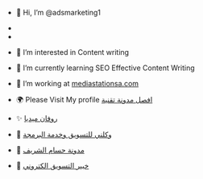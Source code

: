 - 👋 Hi, I’m @adsmarketing1
-
-
- 👀 I’m interested in Content writing
- 🌱 I’m currently learning SEO Effective Content Writing
- 💞️ I’m working at <a href="https://mediastationsa.com/" title="ميديا ستيشن">mediastationsa.com</a>
- 🌍 Please Visit My profile <a href="https://swifttrend1.blogspot.com/" title="swifttrend">افصل مدونة تقنية </a>
- ✨ <a href="rovan.sa" title="الانتاج المرئي ">روفان ميديا </a>
- 🙌 <a href="wakklni.com" title="post title">وكلني للتسويق وخدمة البرمجة</a>
- 🙌 <a href="hosamalshr1.blogspot.com" title="post title">مدونة حسام الشريف</a>

- 🙌 <a href="https://waelalsharif.com/" title="وائل الشريف">خبير التسويق الكتروني </a>
<!---
adsmarketing1/adsmarketing1 is a ✨ special ✨ repository because its `README.md` (this file) appears on your GitHub profile.
You can click the Preview link to take a look at your changes.
--->
